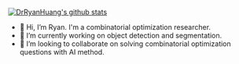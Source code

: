 
<!--
-- 被注释
[![Anurag's GitHub stats](https://github-readme-stats.vercel.app/api?username=DrRyanHuang)](https://github.com/anuraghazra/github-readme-stats)
-->

<!--
| <a href="https://github.com/DrRyanHuang"><img align="center" src="https://github-readme-stats.vercel.app/api?username=DrRyanHuang&show_icons=true&theme=tokyonight&hide_border=true" alt="DrRyanHuang's github stats" /></a> | <a href="https://github.com/DrRyanHuang"><img align="center" src="https://github-readme-stats.vercel.app/api/top-langs/?username=DrRyanHuang&layout=compact&theme=tokyonight&hide_border=true&hide=TeX" /></a> |
| ------------- | ------------- |
-->


<a href="https://github.com/DrRyanHuang"><img align="center" src="https://github-readme-stats.vercel.app/api?username=DrRyanHuang&show_icons=true&theme=tokyonight&hide_border=true" alt="DrRyanHuang's github stats" /></a>

<!--
-- 被注释
### Hi there 👋

**DrRyanHuang/DrRyanHuang** is a ✨ _special_ ✨ repository because its `README.md` (this file) appears on your GitHub profile.

Here are some ideas to get you started:

- 🔭 I’m currently working on ...
- 🌱 I’m currently learning ...
- 👯 I’m looking to collaborate on ...
- 🤔 I’m looking for help with ...
- 💬 Ask me about ...
- 📫 How to reach me: ...
- 😄 Pronouns: ...
- ⚡ Fun fact: ...
-->

- 👋 Hi, I’m Ryan. I'm a combinatorial optimization researcher.
- 🌱 I’m currently working on object detection and segmentation.
- 👯 I’m looking to collaborate on solving combinatorial optimization questions with AI method.
